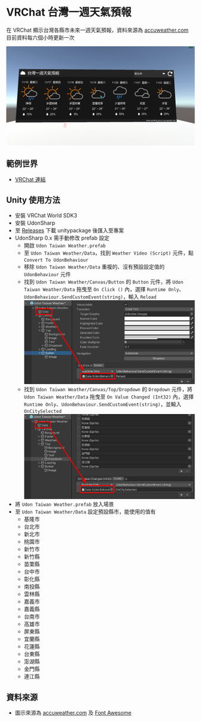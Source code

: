 # VRChat 台灣一週天氣預報
在 VRChat 顯示台灣各縣市未來一週天氣預報，資料來源為 [accuweather.com](https://www.accuweather.com/)  
目前資料每六個小時更新一次  
<p align="center">
  <img src="./screenshots/screenshot.png">
</p>

## 範例世界
- [VRChat 連結](https://vrchat.com/home/world/wrld_bf81266b-feb3-4d3b-8cc8-c2525be7d115)
## Unity 使用方法
- 安裝 VRChat World SDK3
- 安裝 UdonSharp
- 至 [Releases](https://github.com/rogeraabbccdd/Udon-TaiwanWeather/releases) 下載 unitypackage 後匯入至專案
- UdonSharp 0.x 需手動修改 prefab 設定
  - 開啟 `Udon Taiwan Weather.prefab`
  - 至 `Udon Taiwan Weather/Data`，找到 `Weather Video (Script)` 元件，點 `Convert To UdonBehaviour`
  - 移除 `Udon Taiwan Weather/Data` 重複的、沒有預設設定值的 `UdonBehaviour` 元件
  - 找到 `Udon Taiwan Weather/Canvas/Button` 的 `Button` 元件，將 `Udon Taiwan Weather/Data` 拖曳至 `On Click ()` 內，選擇 `Runtime Only`、`UdonBehaviour.SendCustomEvent(string)`，輸入 `Reload`  
    ![UdonSharpButton](./screenshots/UdonSharpButton.png)
  - 找到 `Udon Taiwan Weather/Canvas/Top/Dropdown` 的 `Dropdown` 元件，將 `Udon Taiwan Weather/Data` 拖曳至 `On Value Changed (Int32)` 內，選擇 `Runtime Only`、`UdonBehaviour.SendCustomEvent(string)`，並輸入 `OnCitySelected`  
    ![UdonSharpDropdown](./screenshots/UdonSharpDropdown.png)
- 將 `Udon Taiwan Weather.prefab` 放入場景
- 至 `Udon Taiwan Weather/Data` 設定預設縣市，能使用的值有
  - 基隆市
  - 台北市
  - 新北市
  - 桃園市
  - 新竹市
  - 新竹縣
  - 苗栗縣
  - 台中市
  - 彰化縣
  - 南投縣
  - 雲林縣
  - 嘉義市
  - 嘉義縣
  - 台南市
  - 高雄市
  - 屏東縣
  - 宜蘭縣
  - 花蓮縣
  - 台東縣
  - 澎湖縣
  - 金門縣
  - 連江縣

## 資料來源
- 圖示來源為 [accuweather.com](https://www.accuweather.com/) 及 [Font Awesome](https://fontawesome.com/)  

